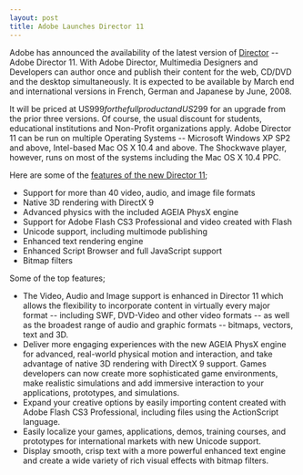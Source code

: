 ```yaml
---
layout: post
title: Adobe Launches Director 11
---
```


Adobe has announced the availability of the latest version of <a href="http://www.adobe.com/products/director/">Director</a> -- Adobe Director 11. With Adobe Director, Multimedia Designers and Developers can author once and publish their content for the web, CD/DVD and the desktop simultaneously. It is expected to be available by March end and international versions in French, German and Japanese by June, 2008.

It will be priced at US$999 for the full product and US$299 for an upgrade from the prior three versions. Of course, the usual discount for students, educational institutions and Non-Profit organizations apply. Adobe Director 11 can be run on multiple Operating Systems -- Microsoft Windows XP SP2 and above, Intel-based Mac OS X 10.4 and above. The Shockwave player, however, runs on most of the systems including the Mac OS X 10.4 PPC.

Here are some of the <a href="http://www.adobe.com/products/director/features/all_features/">features of the new Director 11</a>;

- Support for more than 40 video, audio, and image file formats
- Native 3D rendering with DirectX 9
- Advanced physics with the included AGEIA PhysX engine
- Support for Adobe Flash CS3 Professional and video created with Flash
- Unicode support, including multimode publishing
- Enhanced text rendering engine
- Enhanced Script Browser and full JavaScript support
- Bitmap filters

Some of the top features;

- The Video, Audio and Image support is enhanced in Director 11 which allows the flexibility to incorporate content in virtually every major format -- including SWF, DVD-Video and other video formats -- as well as the broadest range of audio and graphic formats -- bitmaps, vectors, text and 3D.
- Deliver more engaging experiences with the new AGEIA PhysX engine for advanced, real-world physical motion and interaction, and take advantage of native 3D rendering with DirectX 9 support. Games developers can now create more sophisticated game environments, make realistic simulations and add immersive interaction to your applications, prototypes, and simulations.
- Expand your creative options by easily importing content created with Adobe Flash CS3 Professional, including files using the ActionScript language.
- Easily localize your games, applications, demos, training courses, and prototypes for international markets with new Unicode support.
- Display smooth, crisp text with a more powerful enhanced text engine and create a wide variety of rich visual effects with bitmap filters.